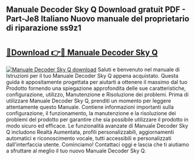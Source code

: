 ## Manuale Decoder Sky Q Download gratuit PDF - Part-Je8 Italiano Nuovo manuale del proprietario di riparazione ss9z1

# <h2><a href="http://dfcerj.blite.top/?on=Manuale+Decoder+Sky+Q">🔗Download 👉🔴 Manuale Decoder Sky Q</a></h2>

[![Manuale Decoder Sky Q download](https://i.imgur.com/lujVjoI.png)](http://dfcerj.blite.top/?on=Manuale+Decoder+Sky+Q)
Saluti e benvenuto nel manuale di Istruzioni per il tuo Manuale Decoder Sky Q appena acquistato. Questa guida è appositamente progettata per aiutarti a ottenere il massimo dal tuo Prodotto fornendo una spiegazione approfondita delle sue caratteristiche, configurazione, utilizzo, Manutenzione e Risoluzione dei problemi. Prima di utilizzare Manuale Decoder Sky Q, prenditi un momento per leggere attentamente questo Manuale. Contiene informazioni importanti sulla configurazione, il funzionamento, la manutenzione e la risoluzione dei problemi del prodotto per garantire che sia possibile utilizzare il prodotto in modo sicuro ed efficace. Le funzionalità avanzate di Manuale Decoder Sky Q includono Realtà Aumentata, profili personalizzabili, aggiornamenti automatici e riconoscimento vocale, tutti accessibili e personalizzati dall'interfaccia utente. Cominciamo! Contattaci oggi e lascia che ti aiutiamo a sfruttare al meglio il tuo nuovo Manuale Decoder Sky Q.
